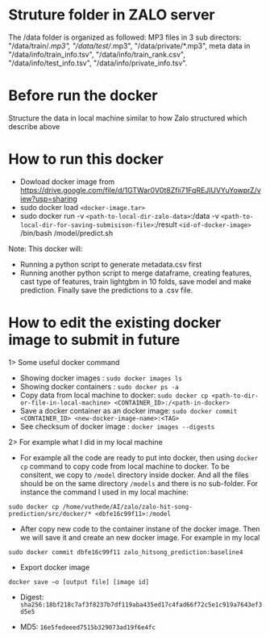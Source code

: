 # Struture folder in ZALO server
The /data folder is organized as followed: MP3 files in 3 sub directors: "/data/train/*.mp3", "/data/test/*.mp3", "/data/private/*.mp3", meta data in "/data/info/train_info.tsv", "/data/info/train_rank.csv", "/data/info/test_info.tsv", "/data/info/private_info.tsv".

# Before run the docker
Structure the data in local machine similar to how Zalo structured which describe above

# How to run this docker
+ Dowload docker image from https://drive.google.com/file/d/1GTWar0V0t8Zfii71FqREJlUVYuYowprZ/view?usp=sharing
+ sudo docker load `<docker-image.tar>`
+ sudo docker run -v `<path-to-local-dir-zalo-data>`:/data -v `<path-to-local-dir-for-saving-submisison-file>`:/result `<id-of-docker-image>` /bin/bash /model/predict.sh

Note: This docker will:
+ Running a python script to generate metadata.csv first
+ Running another python  script to merge dataframe, creating features, cast type of features, train lightgbm in 10 folds, save model and make prediction. Finally save the predictions to a .csv file.

# How to edit the existing docker image to submit in future

1> Some useful docker command
- Showing docker images : `sudo docker images ls`
- Showing docker containers : `sudo docker ps -a`
- Copy data from local machine to docker: `sudo docker cp <path-to-dir-or-file-in-local-machine> <CONTAINER_ID>:/<path-in-docker>`
- Save a docker container as an docker image: `sudo docker commit <CONTAINER_ID> <new-docker-image-name>:<TAG>`
- See checksum of docker image : `docker images --digests`

2> For example what I did in my local machine
- For example all the code are ready to put into docker, then using `docker cp` command to copy code from local machine to docker. To be consitent, we copy to `/model` directory inside docker. And all the files should be on the same directory `/models` and there is no sub-folder. For instance the command I used in my local machine:

`sudo docker cp /home/vuthede/AI/zalo/zalo-hit-song-prediction/src/docker/* <dbfe16c99f11>:/model`

- After copy new code to the container instane of the docker image. Then we will save it and create an new docker image. For example in my local

`sudo docker commit dbfe16c99f11 zalo_hitsong_prediction:baseline4 `

- Export docker image

 `docker save –o [output file] [image id]`

 - Digest:
 `sha256:18bf218c7af3f8237b7df119aba435ed17c4fad66f72c5e1c919a7643ef3d5e5`

 - MD5:
 `16e5fedeeed7515b329073ad19f6e4fc`